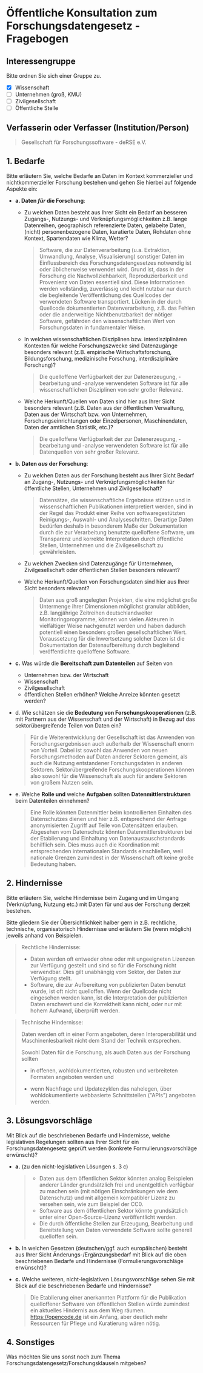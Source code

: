 # Öffentliche Konsultation zum Forschungsdatengesetz - Fragebogen

## Interessengruppe

Bitte ordnen Sie sich einer Gruppe zu.
- [x] Wissenschaft
- [ ] Unternehmen (groß, KMU)
- [ ] Zivilgesellschaft
- [ ] Öffentliche Stelle

## Verfasserin oder Verfasser (Institution/Person)

> Gesellschaft für Forschungssoftware - deRSE e.V.

## 1. Bedarfe

Bitte erläutern Sie, welche Bedarfe an Daten im Kontext kommerzieller und nichtkommerzieller Forschung bestehen und gehen Sie hierbei auf folgende Aspekte ein:

- **a. Daten _für_ die Forschung**:
    - Zu welchen Daten besteht aus Ihrer Sicht ein Bedarf an besseren Zugangs-, Nutzungs- und Verknüpfungsmöglichkeiten z.B. lange Datenreihen, geographisch referenzierte Daten, gelabelte Daten, (nicht) personenbezogene Daten, kuratierte Daten, Rohdaten ohne Kontext, Spartendaten wie Klima, Wetter?
        > Software, die zur Datenverarbeitung (u.a. Extraktion, Umwandlung, Analyse, Visualisierung) sonstiger Daten im Einflussbereich des Forschungsdatengesetzes notwendig ist oder üblicherweise verwendet wird. 
        > Grund ist, dass in der Forschung die Nachvollziehbarkeit, Reproduzierbarkeit und Provenienz von Daten essentiell sind. Diese Informationen werden vollständig, zuverlässig und leicht nutzbar nur durch die begleitende Veröffentlichung des Quellcodes der verwendeten Software transportiert. Lücken in der durch Quellcode dokumentierten Datenverarbeitung,  z.B. das Fehlen oder die anderweitige Nichtbenutzbarkeit der nötiger Software, gefährden den wissenschaftlichen Wert von Forschungsdaten in fundamentaler Weise.
 
    - In welchen wissenschaftlichen Disziplinen bzw. interdisziplinären Kontexten für welche Forschungszwecke sind Datenzugänge besonders relevant (z.B. empirische Wirtschaftsforschung, Bildungsforschung, medizinische Forschung, interdisziplinäre Forschung)?
       >  Die quelloffene Verfügbarkeit der zur Datenerzeugung, -bearbeitung und -analyse verwendeten Software ist für alle wissenschaftlichen Disziplinen von sehr großer Relevanz.

    - Welche Herkunft/Quellen von Daten sind hier aus Ihrer Sicht besonders relevant (z.B. Daten aus der öffentlichen Verwaltung, Daten aus der Wirtschaft bzw. von Unternehmen, Forschungseinrichtungen oder Einzelpersonen, Maschinendaten, Daten der amtlichen Statistik, etc.)?
        > Die quelloffene Verfügbarkeit der zur Datenerzeugung, -bearbeitung und -analyse verwendeten Software ist für alle Datenquellen von sehr großer Relevanz.

- **b. Daten _aus_ der Forschung**:
    - Zu welchen Daten aus der Forschung besteht aus Ihrer Sicht Bedarf an Zugang-, Nutzungs- und Verknüpfungsmöglichkeiten für öffentliche Stellen, Unternehmen und Zivilgesellschaft?
        > Datensätze, die wissenschaftliche Ergebnisse stützen und in wissenschaftlichen Publikationen interpretiert werden, sind in der Regel das Produkt einer Reihe von softwaregestützten Reinigungs-,  Auswahl- und Analyseschritten. Derartige Daten bedürfen deshalb in besonderem Maße der Dokumentation durch die zur Verarbeitung benutzte quelloffene Software, um Transparenz und korrekte Interpretation durch öffentliche Stellen, Unternehmen und die Zivilgesellschaft zu gewährleisten.

    - Zu welchen Zwecken sind Datenzugänge für Unternehmen, Zivilgesellschaft oder öffentlichen Stellen besonders relevant?
        > 

    - Welche Herkunft/Quellen von Forschungsdaten sind hier aus Ihrer Sicht besonders relevant?
        > Daten aus groß angelegten Projekten, die eine möglichst große Untermenge ihrer Dimensionen möglichst granular abbilden, z.B. langjährige Zeitreihen deutschlandweiter Monitoringprogramme, können von vielen Akteuren in vielfältiger Weise nachgenutzt werden und haben dadurch potentiell einen besonders großen gesellschaftlichen Wert. Voraussetzung für die Inwertsetzung solcher Daten ist die Dokumentation der Datenaufbereitung durch begleitend veröffentlichte quelloffene Software.

- **c.** Was würde die **Bereitschaft zum Datenteilen** auf Seiten von
    - Unternehmen bzw. der Wirtschaft
    - Wissenschaft
    - Zivilgesellschaft
    - öffentlichen Stellen
    erhöhen? Welche Anreize könnten gesetzt werden?
    > 

- d. Wie schätzen sie die **Bedeutung von Forschungskooperationen** (z.B. mit Partnern aus der Wissenschaft und der Wirtschaft) in Bezug auf das sektorübergreifende Teilen von Daten ein?
    > Für die Weiterentwicklung der Gesellschaft ist das Anwenden von Forschungsergebnissen auch außerhalb der Wissenschaft enorm von Vorteil.
    > Dabei ist sowohl das Anwenden von neuen Forschungsmethoden auf Daten anderer Sektoren gemeint, als auch die Nutzung entstandener Forschungsdaten in anderen Sektoren.
    > Sektorübergreifende Forschungskooperationen können also sowohl für die Wissenschaft als auch für andere Sektoren von großem Nutzen sein.

- e. Welche **Rolle und** welche **Aufgaben** sollten **Datenmittlerstrukturen** beim Datenteilen einnehmen?
    > Eine Rolle könnten Datenmittler beim kontrollierten Einhalten des Datenschutzes dienen und hier z.B. entsprechend der Anfrage anonymisierten Zugriff auf Teile von Datensätzen erlauben.
    > Abgesehen vom Datenschutz könnten Datenmittlerstrukturen bei der Etablierung und Einhaltung von Datenaustauschstandards behilflich sein. Dies muss auch die Koordination mit entsprechenden internationalen Standards einschließen, weil nationale Grenzen zumindest in der Wissenschaft oft keine große Bedeutung haben.


## 2. Hindernisse

Bitte erläutern Sie, welche Hindernisse beim Zugang und im Umgang (Verknüpfung, Nutzung etc.) mit Daten für und aus der Forschung derzeit bestehen.

Bitte gliedern Sie der Übersichtlichkeit halber gern in z.B. rechtliche, technische, organisatorisch Hindernisse und erläutern Sie (wenn möglich) jeweils anhand von Beispielen.

> Rechtliche Hindernisse: 
> - Daten werden oft entweder ohne oder mit ungeeigneten Lizenzen zur Verfügung gestellt und sind so für die Forschung nicht verwendbar. Dies gilt unabhängig vom Sektor, der Daten zur Verfügung stellt.
> - Software, die zur Aufbereitung von publizierten Daten benutzt wurde, ist oft nicht quelloffen. Wenn der Quellcode nicht eingesehen werden kann, ist die Interpretation der publizierten Daten erschwert und die Korrektheit kann nicht, oder nur mit hohem Aufwand, überprüft werden.

> Technische Hindernisse:
>
> Daten werden oft in einer Form angeboten, deren Interoperabilität und Maschinenlesbarkeit nicht dem Stand der Technik entsprechen.
>
> Sowohl Daten für die Forschung, als auch Daten aus der Forschung sollten
>
 > - in offenen, wohldokumentierten, robusten und verbreiteten Formaten angeboten werden und
>
> - wenn Nachfrage und Updatezyklen das nahelegen, über wohldokumentierte webbasierte Schnittstellen ("APIs") angeboten werden.

## 3. Lösungsvorschläge

Mit Blick auf die beschriebenen Bedarfe und Hindernisse, welche legislativen Regelungen sollten aus Ihrer Sicht für ein Forschungsdatengesetz geprüft werden (konkrete Formulierungsvorschläge erwünscht)?

- **a.** (zu den nicht-legislativen Lösungen s. 3 c)
    > - Daten aus dem öffentlichen Sektor könnten analog Beispielen anderer Länder grundsätzlich frei und unentgeltlich verfügbar zu machen sein (mit nötigen Einschränkungen wie dem Datenschutz) und mit allgemein kompatibler Lizenz zu versehen sein, wie zum Beispiel der CC0.
    > - Software aus dem öffentlichen Sektor könnte grundsätzlich unter einer Open-Source-Lizenz veröffentlicht werden.
    > - Die durch öffentliche Stellen zur Erzeugung, Bearbeitung und Bereitstellung von Daten verwendete Software sollte generell quelloffen sein.

- **b.** In welchen Gesetzen (deutschen/ggf. auch europäischen) besteht aus Ihrer Sicht Änderungs-/Ergänzungsbedarf mit Blick auf die oben beschriebenen Bedarfe und Hindernisse (Formulierungsvorschläge erwünscht)?
    > 

- **c.** Welche weiteren, nicht-legislativen Lösungsvorschläge sehen Sie mit Blick auf die beschriebenen Bedarfe und Hindernisse?
    > Die Etablierung einer anerkannten Plattform für die Publikation quelloffener Software von öffentlichen Stellen würde zumindest ein aktuelles Hindernis aus dem Weg räumen. https://opencode.de ist ein Anfang, aber deutlich mehr Ressourcen für Pflege und Kuratierung wären nötig.


## 4. Sonstiges

Was möchten Sie uns sonst noch zum Thema Forschungsdatengesetz/Forschungsklauseln mitgeben?

> 


